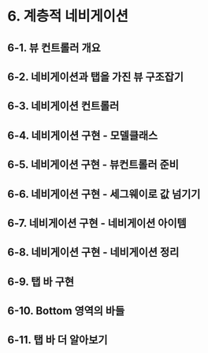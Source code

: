 # 6. 계층적 네비게이션



## 6-1. 뷰 컨트롤러 개요



## 6-2. 네비게이션과 탭을 가진 뷰 구조잡기

## 6-3. 네비게이션 컨트롤러



## 6-4. 네비게이션 구현 - 모델클래스


## 6-5. 네비게이션 구현 - 뷰컨트롤러 준비



## 6-6. 네비게이션 구현 - 세그웨이로 값 넘기기


## 6-7. 네비게이션 구현 - 네비게이션 아이템


## 6-8. 네비게이션 구현 - 네비게이션 정리

## 6-9. 탭 바 구현

## 6-10. Bottom 영역의 바들

## 6-11. 탭 바 더 알아보기